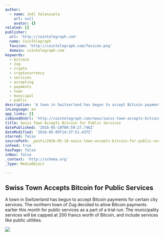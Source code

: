 ```yaml
---
author:
  - name: Joël Valenzuela
    url: null
    avatar: {}
related: []
publisher:
  url: 'http://cointelegraph.com'
  name: CoinTelegraph
  favicon: 'http://cointelegraph.com/favicon.png'
  domain: cointelegraph.com
keywords:
  - bitcoin
  - zug
  - crypto
  - cryptocurrency
  - services
  - accepting
  - payments
  - town
  - municipal
  - public
description: 'A town in Switzerland has begun to accept Bitcoin payments for certain city services. The northern town of Zug decided to allow Bitcoin payments earlier this month for public services as a part of a trial run. The municipality services will be capped at 200 francs worth of Bitcoin, and include services like public utilities.'
inLanguage: en
app_links: []
isBasedOnUrl: 'http://cointelegraph.com/news/swiss-town-accepts-bitcoin-for-public-services'
title: Swiss Town Accepts Bitcoin for Public Services
datePublished: '2016-05-10T00:59:27.746Z'
dateModified: '2016-05-09T14:37:51.437Z'
starred: false
sourcePath: _posts/2016-05-10-swiss-town-accepts-bitcoin-for-public-services.md
inFeed: true
hasPage: false
inNav: false
_context: 'http://schema.org'
_type: MediaObject

---
```

<article style=""><h1>Swiss Town Accepts Bitcoin for Public Services</h1><p>A town in Switzerland has begun to accept Bitcoin payments for certain city services. The northern town of Zug decided to allow Bitcoin payments earlier this month for public services as a part of a trial run. The municipality services will be capped at 200 francs worth of Bitcoin, and include services like public utilities.</p><img src="http://cointelegraph.com/storage/uploads/view/143ce864125a33e44a1ebc24612229e2.jpg" /></article>